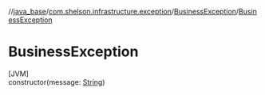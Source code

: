 //[java_base](../../../index.md)/[com.shelson.infrastructure.exception](../index.md)/[BusinessException](index.md)/[BusinessException](-business-exception.md)

# BusinessException

[JVM]\
constructor(message: [String](https://docs.oracle.com/javase/8/docs/api/java/lang/String.html))
